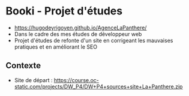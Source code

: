 # Booki - Projet d'études

- https://hugodeyrigoyen.github.io/AgenceLaPanthere/
- Dans le cadre des mes études de développeur web
- Projet d'études de refonte d'un site en corrigeant les mauvaises pratiques et en améliorant le SEO

## Contexte

- Site de départ :
  https://course.oc-static.com/projects/DW_P4/DW+P4+sources+site+La+Panthere.zip
